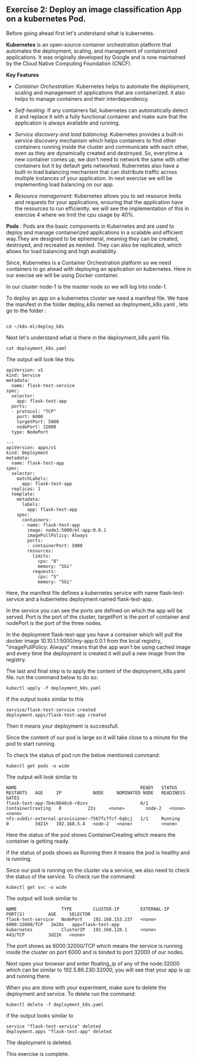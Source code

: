 
## Exercise 2: Deploy an image classification App on a kubernetes Pod.

Before going ahead first let's understand what is kubernetes.

**Kubernetes** is an open-source container orchestration platform that automates the deployment, scaling, and management of containerized applications. It was originally developed by Google and is now maintained by the Cloud Native Computing Foundation (CNCF).

**Key Features**

- *Container Orchestration:* Kubernetes helps to automate the deployment, scaling and management of applications that are containerized. it also helps to manage containers and their interdependency.


- *Self-healing:* If any containers fail, kubernetes can automatically detect it and replace it with a fully functional container and make sure that the application is always available and running.


- *Service discovery and load balancing:* Kubernetes provides a built-in service discovery mechanism which helps containers to find other containers running inside the cluster and communicate with each other, even as they are dynamically created and destroyed. So, everytime a new container comes up, we don't need to network the same with other containers but it by default gets networked. Kubernetes also have a built-in load balancing mechanism that can distribute traffic across multiple instances of your application. In next exercise we will be implementing load balancing on our app.


- *Resource management:* Kubernetes allows you to set resource limits and requests for your applications, ensuring that the application have the resources to run efficiently. we will see the implementation of this in exercise 4 where we limit the cpu usage by 40%.

**Pods** : Pods are the basic components in Kubernetes and are used to deploy and manage containerized applications in a scalable and efficient way.They are designed to be ephemeral, meaning they can be created, destroyed, and recreated as needed. They can also be replicated, which allows for load balancing and high availability.

Since, Kubernetes is a Container Orchestration platform so we need containers to go ahead with deploying an application on kubernetes. Here in our execise we will be using Docker container.



In our cluster node-1 is the master node so we will log into node-1.

To deploy an app on a kubernetes cluster we need a manifest file. We have the manifest in the folder deploy_k8s named as deployment_k8s.yaml , lets go to the folder :

``` shell

cd ~/k8s-ml/deploy_k8s

```

Next let's understand what is there in the deployment_k8s.yaml file.


```Shell
cat deployment_k8s.yaml

```

The output will look like this:

```shell 
apiVersion: v1
kind: Service
metadata:
  name: flask-test-service
spec:
  selector:
    app: flask-test-app
  ports:
  - protocol: "TCP"
    port: 6000
    targetPort: 5000
    nodePort: 32000
  type: NodePort

---
apiVersion: apps/v1
kind: Deployment
metadata:
  name: flask-test-app
spec:
  selector:
    matchLabels:
      app: flask-test-app
  replicas: 1
  template:
    metadata:
      labels:
        app: flask-test-app
    spec:
      containers:
      - name: flask-test-app
        image: node1:5000/ml-app:0.0.1
        imagePullPolicy: Always
        ports:
        - containerPort: 5000
        resources:
          limits:
            cpu: "8"
            memory: "5Gi"
          requests:
            cpu: "5"
            memory: "5Gi"

```

Here, the manifest file defines a kubernetes service with name flask-test-service and a kubernetes deployment named flask-test-app.

In the service you can see the ports are defined on which the app will be served. Port is the port of the cluster, targetPort  is the port of container and nodePort is the port of the three nodes. 

In the deployment flask-test-app you have a container which will pull the docker image 10.10.1.1:5000/my-app:0.0.1 from the local registry, "imagePullPolicy: Always" means that the app won't be using cached image and every time the deployment is created it will pull a new image from the registry.

The last and final step is to apply the content of the deployment_k8s.yaml file. run the command below to do so:

``` shell
kubectl apply -f deployment_k8s.yaml

```

If the output looks similar to this

``` shell
service/flask-test-service created
deployment.apps/flask-test-app created
```

Then it means your deployment is successfull.

Since the content of our pod is large so it will take close to a minute for the pod to start running.

To check the status of pod run the below mentioned command:

``` shell
kubectl get pods -o wide

```
The output will look similar to

``` shell
NAME                                               READY   STATUS              RESTARTS   AGE     IP            NODE     NOMINATED NODE   READINESS GATES
flask-test-app-7b4c8648c6-r8zvv                    0/1     ContainerCreating   0          22s     <none>        node-2   <none>           <none>
nfs-subdir-external-provisioner-7567fc7fcf-6qkcj   1/1     Running             0          3d21h   192.168.5.4   node-2   <none>           <none>

```
Here the status of the pod shows ContainerCreating which means the container is getting ready.

if the status of pods shows as Running then it means the pod is healthy and is running.

Since our pod is running on the cluster via a service, we also need to check the status of the service. To check run the command:

``` shell
kubectl get svc -o wide
```
The output will look similar to 

```shell
NAME                 TYPE        CLUSTER-IP        EXTERNAL-IP   PORT(S)         AGE     SELECTOR
flask-test-service   NodePort    192.168.153.237   <none>        6000:32000/TCP   2m20s   app=flask-test-app
kubernetes           ClusterIP   192.168.128.1     <none>        443/TCP         3d21h   <none>
```
The port shows as 6000:32000/TCP which means the service is running inside the cluster on port 6000 and is binded to port 32000 of our nodes.


Next open your browser and enter floating_ip of any of the node:32000 which can be similar to 192.5.86.230:32000, you will see that your app is up and running there.




When you are done with your experiment, make sure to delete the deployment and service. To delete run the command:

``` shell
kubectl delete -f deployment_k8s.yaml

```
if the output looks similar to 

```shell
service "flask-test-service" deleted
deployment.apps "flask-test-app" deleted
```
The deployment is deleted.

This exercise is complete.


